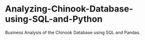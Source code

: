 # Analyzing-Chinook-Database-using-SQL-and-Python
Business Analysis of the Chinook Database using SQL and Pandas.
